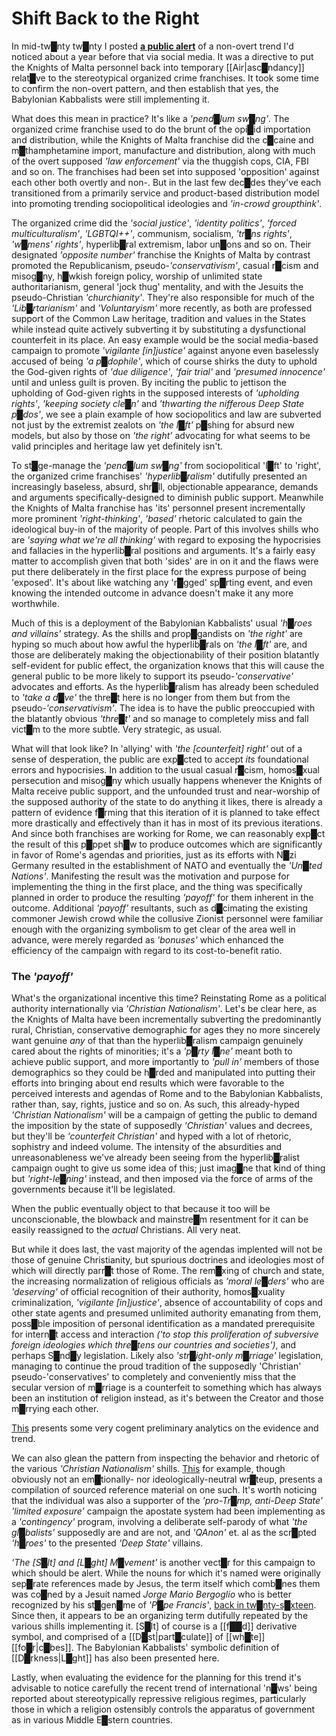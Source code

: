 # Shift Back to the Right


In mid-tw█nty tw█nty I posted **[a public alert](http://DivineWillAssembly.com/2021/07/12/public-alert-knights-of-malta-redeployment/)** of a non-overt trend I'd noticed about a year before that via social media.  It was a directive to put the Knights of Malta personnel back into temporary [[Air|asc█ndancy]] relat█ve to the stereotypical organized crime franchises.  It took some time to confirm the non-overt pattern, and then establish that yes, the Babylonian Kabbalists were still implementing it.

What does this mean in practice?  It's like a *'pend█lum sw█ng'*.  The organized crime franchise used to do the brunt of the opi█id importation and distribution, while the Knights of Malta franchise did the c█caine and m█thamphetamine import, manufacture and distribution, along with much of the overt supposed *'law enforcement'* via the thuggish cops, CIA, FBI and so on.  The franchises had been set into supposed 'opposition' against each other both overtly and non-.  But in the last few dec█des they've each transitioned from a primarily service and product-based distribution model into promoting trending sociopolitical ideologies and *'in-crowd groupthink'*.

The organized crime did the *'social justice'*, *'identity politics'*, *'forced multiculturalism'*, *'LGBTQI++'*, communism, socialism, *'tr█ns rights'*, *'w█mens' rights'*, hyperlib█ral extremism, labor un█ons and so on.  Their designated *'opposite number'* franchise the Knights of Malta by contrast promoted the Republicanism, pseudo-*'conservativism'*, casual r█cism and misog█ny, h█wkish foreign policy, worship of unlimited state authoritarianism, general 'jock thug' mentality, and with the Jesuits the pseudo-Christian *'churchianity'*.  They're also responsible for much of the *'Lib█rtarianism'* and *'Voluntaryism'* more recently, as both are professed support of the Common Law heritage, tradition and values in the States while instead quite actively subverting it by substituting a dysfunctional counterfeit in its place.  An easy example would be the social media-based campaign to promote *'vigilante \[in\]justice'* against anyone even baselessly accused of being *'a p█dophile'*, which of course shirks the duty to uphold the God-given rights of *'due diligence'*, *'fair trial'* and *'presumed innocence'* until and unless guilt is proven.  By inciting the public to jettison the upholding of God-given rights in the supposed interests of *'upholding rights'*, *'keeping society cle█n'* and *'thwarting the nifferous Deep State p█dos'*, we see a plain example of how sociopolitics and law are subverted not just by the extremist zealots on *'the l█ft'* p█shing for absurd new models, but also by those on *'the right'* advocating for what seems to be valid principles and heritage law yet definitely isn't.

To st█ge-manage the *'pend█lum sw█ng'* from sociopolitical 'l█ft' to 'right', the organized crime franchises' *'hyperlib█ralism'* dutifully presented an increasingly baseless, absurd, shr█ll, objectionable appearance, demands and arguments specifically-designed to diminish public support.  Meanwhile the Knights of Malta franchise has 'its' personnel present incrementally more prominent *'right-thinking'*, *'based'* rhetoric calculated to gain the ideological buy-in of the majority of people.  Part of this involves shills who are *'saying what we're all thinking'* with regard to exposing the hypocrisies and fallacies in the hyperlib█ral positions and arguments.  It's a fairly easy matter to accomplish given that both 'sides' are in on it and the flaws were put there deliberately in the first place for the express purpose of being 'exposed'.  It's about like watching any 'r█gged' sp█rting event, and even knowing the intended outcome in advance doesn't make it any more worthwhile.

Much of this is a deployment of the Babylonian Kabbalists' usual *'h█roes and villains'* strategy.  As the shills and prop█gandists on *'the right'* are hyping so much about how awful the hyperlib█rals on *'the l█ft'* are, and those are deliberately making the objectionability of their position blatantly self-evident for public effect, the organization knows that this will cause the general public to be more likely to support its pseudo-*'conservative'* advocates and efforts.  As the hyperlib█ralism has already been scheduled to *'take a d█ve'* the thre█t here is no longer from them but from the pseudo-*'conservativism'*.  The idea is to have the public preoccupied with the blatantly obvious *'thre█t'* and so manage to completely miss and fall vict█m to the more subtle.  Very strategic, as usual.

What will that look like?  In 'allying' with *'the \[counterfeit\] right'* out of a sense of desperation, the public are exp█cted to accept *its* foundational errors and hypocrisies.  In addition to the usual casual r█cism, homos█xual persecution and misog█ny which usually happens whenever the Knights of Malta receive public support, and the unfounded trust and near-worship of the supposed authority of the state to do anything it likes, there is already a pattern of evidence f█rming that this iteration of it is planned to take effect more drastically and effectively than it has in most of its previous iterations.  And since both franchises are working for Rome, we can reasonably exp█ct the result of this p█ppet sh█w to produce outcomes which are significantly in favor of Rome's agendas and priorities, just as its efforts with N█zi Germany resulted in the establishment of NATO and eventually the *'Un█ted Nations'*.  Manifesting the result was the motivation and purpose for implementing the thing in the first place, and the thing was specifically planned in order to produce the resulting *'payoff'* for them inherent in the outcome.  Additional *'payoff'* resultants, such as d█cimating the existing commoner Jewish crowd while the collusive Zionist personnel were familiar enough with the organizing symbolism to get clear of the area well in advance, were merely regarded as *'bonuses'* which enhanced the efficiency of the campaign with regard to its cost-to-benefit ratio.


### The *'payoff'*

What's the organizational incentive this time?  Reinstating Rome as a political authority internationally via *'Christian Nationalism'*.  Let's be clear here, as the Knights of Malta have been incrementally subverting the predominantly rural, Christian, conservative demographic for ages they no more sincerely want genuine *any* of that than the hyperlib█ralism campaign genuinely cared about the rights of minorities; it's a *'p█rty l█ne'* meant both to achieve public support, and more importantly to *'pull in'* members of those demographics so they could be h█rded and manipulated into putting their efforts into bringing about end results which were favorable to the perceived interests and agendas of Rome and to the Babylonian Kabbalists, rather than, say, rights, justice and so on.  As such, this already-hyped *'Christian Nationalism'* will be a campaign of getting the public to demand the imposition by the state of supposedly *'Christian'* values and decrees, but they'll be *'counterfeit Christian'* and hyped with a lot of rhetoric, sophistry and indeed volume.  The intensity of the absurdities and unreasonableness we've already been seeing from the hyperlib█ralist campaign ought to give us some idea of this; just imag█ne that kind of thing but *'right-le█ning'* instead, and then imposed via the force of arms of the governments because it'll be legislated.

When the public eventually object to that because it too will be unconscionable, the blowback and mainstre█m resentment for it can be easily reassigned to the *actual* Christians.  All very neat.

But while it does last, the vast majority of the agendas implented will not be those of genuine Christianity, but spurious doctrines and ideologies most of which will directly parr█t those of Rome.  The rem█xing of church and state, the increasing normalization of religious officials as *'moral le█ders'* who are *'deserving'* of official recognition of their authority, homos█xuality criminalization, *'vigilante \[in\]justice'*, absence of accountability of cops and other state agents and presumed unlimited authority emanating from them, poss█ble imposition of personal identification as a mandated prerequisite for intern█t access and interaction *('to stop this proliferation of subversive foreign ideologies which thre█tens our countries and societies')*, and perhaps S█nd█y legislation.  Likely also *'str█ight-only m█rriage'* legislation, managing to continue the proud tradition of the supposedly 'Christian' pseudo-'conservatives' to completely and conveniently miss that the secular version of m█rriage is a counterfeit to something which has always been an institution of religion instead, as it's between the Creator and those m█rrying each other.

[This](https://www.youtube.com/watch?v=Liu4FOIjn70&list=PLdbXyyVfVp-7hBkVKQ3teqZDpkN3MQ4yz&index=147&t=71s) presents some very cogent preliminary analytics on the evidence and trend.

We can also glean the pattern from inspecting the behavior and rhetoric of the various *'Christian Nationalism'* shills.  [This](https://rationalwiki.org/wiki/Greg_Locke) for example, though obviously not an em█tionally- nor ideologically-neutral wr█teup, presents a compilation of sourced reference material on one such.  It's worth noticing that the individual was also a supporter of the *'pro-Tr█mp, anti-Deep State'* *'limited exposure'* campaign the apostate system had been implementing as a *'contingency'* program, involving a deliberate self-parody of what *'the gl█balists'* supposedly are and are not, and *'QAnon'* et. al as the scr█pted *'h█roes'* to the presented *'Deep State'* villains.

*'The \[S█lt\] and \[L█ght\] M█vement'* is another vect█r for this campaign to which should be alert.  While the nouns for which it's named were originally sep█rate references made by Jesus, the term itself which comb█nes them was co█ned by a Jesuit named *Jorge Mario Bergoglio* who is better recognized by his st█gen█me of *'P█pe Francis'*, [back in tw█nty-s█xteen](https://www.americamagazine.org/issue/pope-how-be-salt-earth-and-light-world).  Since then, it appears to be an organizing term dutifully repeated by the various shills implementing it.  [S█lt] of course is a [[f██d]] derivative symbol, and comprised of a [[D█st|part█culate]] of [[wh█te]] [[fo█r|c█bes]].  The Babylonian Kabbalists' symbolic definition of [[D█rkness|L█ght]] has also been presented here.

Lastly, when evaluating the evidence for the planning for this trend it's advisable to notice carefully the recent trend of international 'n█ws' being reported about stereotypically repressive religious regimes, particularly those in which a religion ostensibly controls the apparatus of government as in various Middle E█stern countries.
